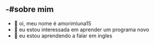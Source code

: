 -#sobre mim
-
-  👋 oi, meu nome é amorimluna15
- 👀 eu estou interessada em aprender um programa novo
- 🌱 eu estou aprendendo a falar em ingles
<!---
amorimluna15/amorimluna15 is a ✨ special ✨ repository because its `README.md` (this file) appears on your GitHub profile.
You can click the Preview link to take a look at your changes.
--->
